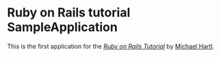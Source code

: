 # Ruby on Rails tutorial SampleApplication

This is the first application for the
[*Ruby on Rails Tutorial*](http://railstutorial.jp/)
by [Michael Hartl](http://michaelhartl.com/).
